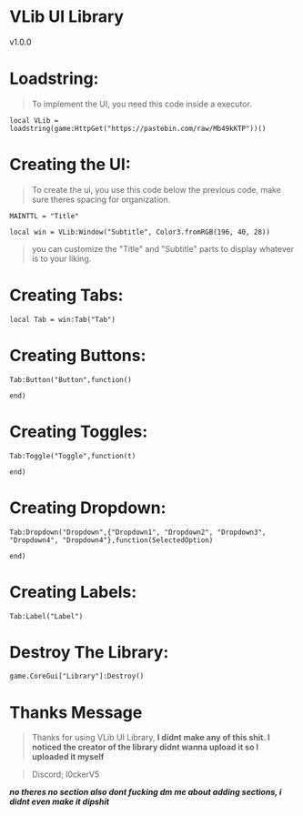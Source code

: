 # VLib UI Library
v1.0.0

# Loadstring:
> To implement the UI, you need this code inside a executor.
```
local VLib = loadstring(game:HttpGet("https://pastebin.com/raw/Mb49kKTP"))()
```

# Creating the UI:
> To create the ui, you use this code below the previous code, make sure theres spacing for organization.
```
MAINTTL = "Title" 

local win = VLib:Window("Subtitle", Color3.fromRGB(196, 40, 28))
```
> you can customize the "Title" and "Subtitle" parts to display whatever is to your liking.

# Creating Tabs:

```
local Tab = win:Tab("Tab")
```

# Creating Buttons:

```
Tab:Button("Button",function()

end)
```

# Creating Toggles:

```
Tab:Toggle("Toggle",function(t)

end)
```

# Creating Dropdown:

```
Tab:Dropdown("Dropdown",{"Dropdown1", "Dropdown2", "Dropdown3", "Dropdown4", "Dropdown4"},function(SelectedOption)

end)
```

# Creating Labels:

```
Tab:Label("Label")
```

# Destroy The Library:
```
game.CoreGui["Library"]:Destroy()
```

# Thanks Message
> Thanks for using VLib UI Library,
**I didnt make any of this shit. I noticed the creator of the library didnt wanna upload it so I uploaded it myself**

> Discord; l0ckerV5


***no theres no section also dont fucking dm me about adding sections, i didnt even make it dipshit***
